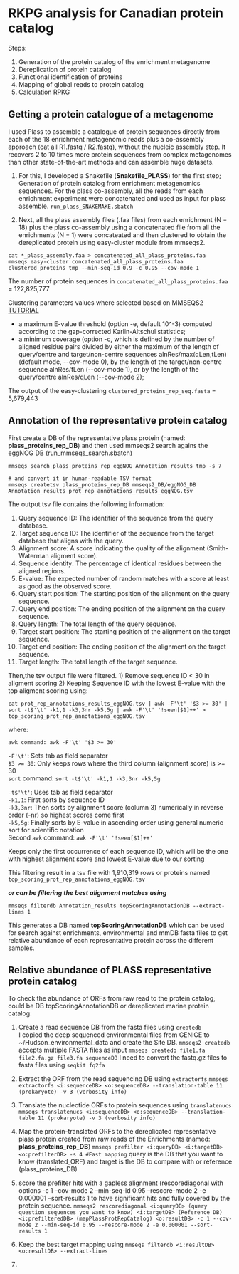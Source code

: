 # RKPG analysis for Canadian protein catalog

Steps:

1. Generation of the protein catalog of the enrichment metagenome
2. Dereplication of protein catalog
3. Functional identification of proteins
4. Mapping of global reads to protein catalog
5. Calculation RPKG

## Getting a protein catalogue of a metagenome
I used Plass to assemble a catalogue of protein sequences directly from each of the 18 enrichment metagenomic reads plus a co-assembly approach (cat all R1.fastq / R2.fastq), without the nucleic assembly step. It recovers 2 to 10 times more protein sequences from complex metagenomes than other state-of-the-art methods and can assemble huge datasets.

1. For this, I developed a Snakefile (**Snakefile_PLASS**) for the first step; Generation of protein catalog from enrichment metagenomics sequences. For the plass co-assembly, all the reads from each enrichment experiment were concatenated and used as input for plass assemble. ```run_plass_SNAKEMAKE.sbatch```

2. Next, all the plass assembly files (.faa files) from each enrichment (N = 18) plus the plass co-assembly using a concatenated file from all the enrichments (N = 1) were concateated and then clustered to obtain the dereplicated protein using easy-cluster module from mmseqs2.
```
cat *_plass_assembly.faa > concatenated_all_plass_proteins.faa
mmseqs easy-cluster concatenated_all_plass_proteins.faa clustered_proteins tmp --min-seq-id 0.9 -c 0.95 --cov-mode 1
```
The number of protein sequences in ```concatenated_all_plass_proteins.faa``` = 122,825,777

Clustering parameters values where selected based on MMSEQS2 [TUTORIAL](https://github.com/soedinglab/MMseqs2/wiki/Tutorials)
- a maximum E-value threshold (option -e, default 10^-3) computed according to the gap-corrected Karlin-Altschul statistics;
- a minimum coverage (option -c, which is defined by the number of aligned residue pairs divided by either the maximum of the length of query/centre and target/non-centre sequences alnRes/max(qLen,tLen) (default mode, --cov-mode 0), by the length of the target/non-centre sequence alnRes/tLen (--cov-mode 1), or by the length of the query/centre alnRes/qLen (--cov-mode 2);

The output of the easy-clustering ```clustered_proteins_rep_seq.fasta``` = 5,679,443

## Annotation of the representative protein catalog
First create a DB of the representative plass protein (named: **plass_proteins_rep_DB**) and then used mmseqs2 search agains the eggNOG DB (run_mmseqs_search.sbatch)
```
mmseqs search plass_proteins_rep eggNOG Annotation_results tmp -s 7

# and convert it in human-readable TSV format
mmseqs createtsv plass_proteins_rep_DB mmseqs2_DB/eggNOG_DB  Annotation_results prot_rep_annotations_results_eggNOG.tsv
```

The output tsv file contains the following information:
1. Query sequence ID: The identifier of the sequence from the query database.
2. Target sequence ID: The identifier of the sequence from the target database that aligns with the query.
3. Alignment score: A score indicating the quality of the alignment (Smith-Waterman aligment score).
4. Sequence identity: The percentage of identical residues between the aligned regions.
5. E-value: The expected number of random matches with a score at least as good as the observed score.
6. Query start position: The starting position of the alignment on the query sequence.
7. Query end position: The ending position of the alignment on the query sequence.
8. Query length: The total length of the query sequence.
9. Target start position: The starting position of the alignment on the target sequence.
10. Target end position: The ending position of the alignment on the target sequence.
11. Target length: The total length of the target sequence.

Then,the tsv output file were filtered. 1) Remove sequence ID < 30 in aligment scoring 2) Keeping Sequence ID with the lowest E-value with the top aligment scoring using:
```
cat prot_rep_annotations_results_eggNOG.tsv | awk -F'\t' '$3 >= 30' | sort -t$'\t' -k1,1 -k3,3nr -k5,5g | awk -F'\t' '!seen[$1]++' > top_scoring_prot_rep_annotations_eggNOG.tsv
```
where:  

 ```awk command: awk -F'\t' '$3 >= 30'```

```-F'\t'```: Sets tab as field separator    
```$3 >= 30```: Only keeps rows where the third column (alignment score) is >= 30    
```sort``` command: ```sort -t$'\t' -k1,1 -k3,3nr -k5,5g```    

```-t$'\t'```: Uses tab as field separator    
```-k1,1```: First sorts by sequence ID    
```-k3,3nr```: Then sorts by alignment score (column 3) numerically in reverse order (-nr) so highest scores come first    
```-k5,5g```: Finally sorts by E-value in ascending order using general numeric sort for scientific notation    
Second ```awk``` command: ```awk -F'\t' '!seen[$1]++'```    

Keeps only the first occurrence of each sequence ID, which will be the one with highest alignment score and lowest E-value due to our sorting

This filtering result in a tsv file with 1,910,319 rows or proteins named ```top_scoring_prot_rep_annotations_eggNOG.tsv```

***or can be filtering the best alignment matches using***

```
mmseqs filterdb Annotation_results topScoringAnnotationDB --extract-lines 1
```

This generates a DB named **topScoringAnnotationDB** which can be used for search against enrichments, environmental and mmDB fasta files to get relative abundance of each representative protein across the different samples.

## Relative abundance of PLASS representative protein catalog
To check the abundance of ORFs from raw read to the protein catalog, could be DB topScoringAnnotationDB or dereplicated marine protein catalog:
1. Create a read sequence DB from the fasta files using ```createdb```    
I copied the deep sequenced environmental files from GENICE to ~/Hudson_environmental_data and create the Site DB. ```mmseqs2 createdb``` accepts multiple FASTA files as input ```mmseqs createdb file1.fa file2.fa.gz file3.fa sequenceDB```
I need to convert the fastq.gz files to fasta files using ```seqkit fq2fa```

2. Extract the ORF from the read sequencing DB using ```extractorfs```
```mmseqs extractorfs <i:sequenceDB> <o:sequenceDB> --translation-table 11 (prokaryote) -v 3 (verbosity info)```

3. Translate the nucleotide ORFs to protein sequences using ```translatenucs```
   ```mmseqs translatenucs <i:sequenceDB> <o:sequenceDB> --translation-table 11 (prokaryote) -v 3 (verbosity info)```

4. Map the protein-translated ORFs to the dereplicated representative plass protein created from raw reads of the Enrichments (named: **plass_proteins_rep_DB**)
   ```mmseqs prefilter <i:queryDB> <i:targetDB> <o:prefilterDB> -s 4 #Fast mapping``` query is the DB that you want to know (translated_ORF) and target is the DB to compare with or reference (plass_proteins_DB)

5. score the prefilter hits with a gapless alignment (rescorediagonal with options -c 1 –cov-mode 2 –min-seq-id 0.95 –rescore-mode 2 -e 0.000001 –sort-results 1 to have significant hits and fully covered by the protein sequence.     ```mmseqs2 rescorediagonal <i:queryDB> (query question sequences you want to know) <i:targetDB> (Reference DB)  <i:prefilteredDB> (mapPlassProtRepCatalog) <o:resultDB> -c 1 --cov-mode 2 --min-seq-id 0.95 --rescore-mode 2 -e 0.000001 --sort-results 1```

6. Keep the best target mapping using     ```mmseqs filterdb <i:resultDB> <o:resultDB> --extract-lines```

7. 




   



